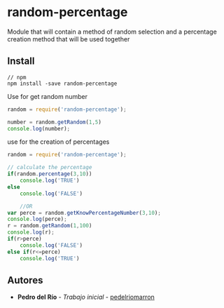 # random-percentage
Module that will contain a method of random selection and a percentage creation method that will be used together

## Install

    // npm
    npm install -save random-percentage


Use for get random number

``` js
random = require('random-percentage');

number = random.getRandom(1,5)
console.log(number); 
```

use for the creation of percentages

``` js
random = require('random-percentage');

// calculate the percentage
if(random.percentage(3,10))
    console.log('TRUE')
else
    console.log('FALSE')

    //OR
var perce = random.getKnowPercentageNumber(3,10);
console.log(perce);
r = random.getRandom(1,100)
console.log(r);
if(r>perce)
    console.log('FALSE')
else if(r<=perce)
    console.log('TRUE')
```



## Autores

* **Pedro del Río** - *Trabajo inicial* - [pedelriomarron](https://github.com/pedelriomarron)